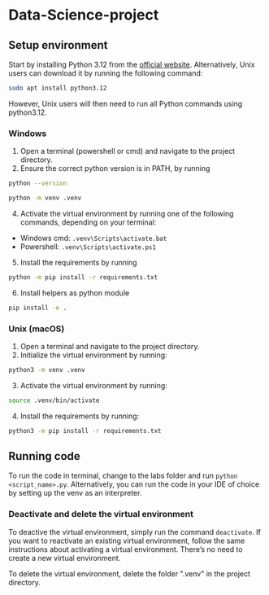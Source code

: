 # Data-Science-project

## Setup environment

Start by installing Python 3.12 from the [official website](https://www.python.org/downloads/). Alternatively, Unix users can download it by running the following command:

```bash
sudo apt install python3.12
```

However, Unix users will then need to run all Python commands using python3.12.

### Windows

1. Open a terminal (powershell or cmd) and navigate to the project directory.
2. Ensure the correct python version is in PATH, by running

```bash
python --version
```

```bash
python -m venv .venv
```

4. Activate the virtual environment by running one of the following commands, depending on your terminal:

- Windows cmd: `.venv\Scripts\activate.bat`
- Powershell: `.venv\Scripts\activate.ps1`

5. Install the requirements by running

```bash
python -m pip install -r requirements.txt
```
6. Install helpers as python module
```bash
pip install -e .
```

### Unix (macOS)

1. Open a terminal and navigate to the project directory.
2. Initialize the virtual environment by running:

```bash
python3 -m venv .venv
```

3. Activate the virtual environment by running:

```bash
source .venv/bin/activate
```

4. Install the requirements by running:

```bash
python3 -m pip install -r requirements.txt
```

## Running code 

To run the code in terminal, change to the labs folder and run `python <script_name>.py`. Alternatively, you can run the code in your IDE of choice by setting up the venv as an interpreter.

### Deactivate and delete the virtual environment

To deactive the virtual environment, simply run the command `deactivate`. If you want to reactivate an existing virtual environment, follow the same instructions about activating a virtual environment. There’s no need to create a new virtual environment.

To delete the virtual environment, delete the folder ".venv" in the project directory.
